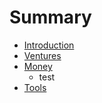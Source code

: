 # Summary

* [Introduction](README.md)
* [Ventures](ventures.md)
* [Money](money.md)
   * test
* [Tools](tools.md)

